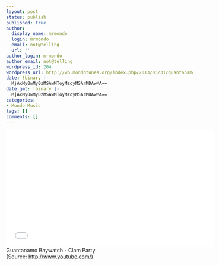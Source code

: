```yaml
---
layout: post
status: publish
published: true
author:
  display_name: mrmondo
  login: mrmondo
  email: not@telling
  url: ''
author_login: mrmondo
author_email: not@telling
wordpress_id: 204
wordpress_url: http://wp.mondotunes.org/index.php/2013/03/31/guantanamo-baywatch-clam-party/
date: !binary |-
  MjAxMy0wMy0zMSAwMToyMzoyMSArMDAwMA==
date_gmt: !binary |-
  MjAxMy0wMy0zMSAwMToyMzoyMSArMDAwMA==
categories:
- Mondo Music
tags: []
comments: []
---
```

<iframe width="560" height="315" src="//www.youtube.com/embed/ibUpxUCEni4" frameborder="0"> </iframe>
Guantanamo Baywatch - Clam Party
<div class="attribution">(<span>Source:</span> <a href="http://www.youtube.com/">http://www.youtube.com/</a>)</div>
